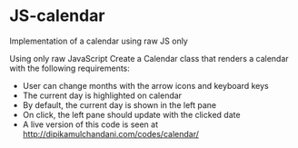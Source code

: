 # JS-calendar
Implementation of a calendar using raw JS only

Using only raw JavaScript Create a Calendar class that renders a calendar with the following requirements:

* User can change months with the arrow icons and keyboard keys
* The current day is highlighted on calendar
* By default, the current day is shown in the left pane
* On click, the left pane should update with the clicked date
* A live version of this code is seen at http://dipikamulchandani.com/codes/calendar/
